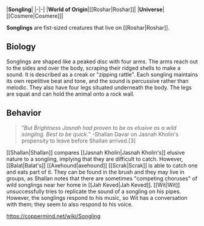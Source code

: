 |**Songling**|
|-|-|
|**World of Origin**|[[Roshar\|Roshar]]|
|**Universe**|[[Cosmere\|Cosmere]]|

**Songlings** are fist-sized creatures that live on [[Roshar\|Roshar]].

## Biology
Songlings are shaped like a peaked disc with four arms. The arms reach out to the sides and over the body, scraping their ridged shells to make a sound. It is described as a creak or "zipping rattle". Each songling maintains its own repetitive beat and tone, and the sound is percussive rather than melodic. They also have four legs situated underneath the body. The legs are squat and can hold the animal onto a rock wall.

## Behavior
>“*But Brightness Jasnah had proven to be as elusive as a wild songling. Best to be quick.*”
\-Shallan Davar on Jasnah Kholin's propensity to leave before Shallan arrived.[3]

[[Shallan\|Shallan]] compares [[Jasnah Kholin\|Jasnah Kholin's]] elusive nature to a songling, implying that they are difficult to catch. However, [[Balat\|Balat's]] [[Axehound\|axehound]] [[Scrak\|Scrak]] is able to catch one and eats part of it. They can be found in the brush and they may live in groups, as Shallan notes that there are sometimes "competing choruses" of wild songlings near her home in [[Jah Keved\|Jah Keved]]. [[Wit\|Wit]] unsuccessfully tries to replicate the sound of a songling on his pipes. However, the songlings respond to his music, so Wit has a conversation with them; they seem to also respond to his voice.



https://coppermind.net/wiki/Songling